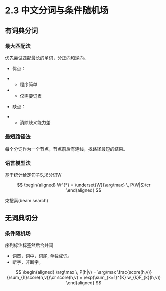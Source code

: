# 2.3 中文分词与条件随机场

## 有词典分词

### 最大匹配法

优先尝试匹配最长的单词，分正向和逆向。

- 优点：
- - 程序简单
- - 仅需要词表

- 缺点：
- - 消除歧义能力差

### 最短路径法

每个分词作为一个节点，节点前后有连线，找路径最短的结果。

### 语言模型法

基于统计给定句子S,求分词W

$$
\begin{aligned}
    W^{*} = \underset{W}{\arg\max} \, P(W|S)\cr
\end{aligned}
$$

束搜索(beam search)

## 无词典切分

### 条件随机场

序列标注标签然后合并词

- 词首，词中，词尾, 单独成词。
- 断字，非断字。

$$
\begin{aligned}
    \arg\max \, P(h|v) = \arg\max \frac{score(h,v)}{\sum_{h}score(h,v)}\cr
    score(h,v) = \exp(\sum_{k=1}^{K} w_{k}F_{k}(h,v))
\end{aligned}
$$
